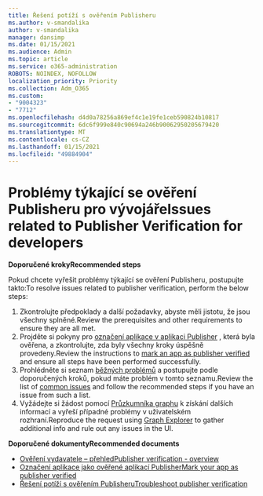 ```yaml
---
title: Řešení potíží s ověřením Publisheru
ms.author: v-smandalika
author: v-smandalika
manager: dansimp
ms.date: 01/15/2021
ms.audience: Admin
ms.topic: article
ms.service: o365-administration
ROBOTS: NOINDEX, NOFOLLOW
localization_priority: Priority
ms.collection: Adm_O365
ms.custom:
- "9004323"
- "7712"
ms.openlocfilehash: d4d0a78256a869ef4c1e19fe1ceb590824b10817
ms.sourcegitcommit: 6dc6f999e840c90694a246b90062950205679420
ms.translationtype: MT
ms.contentlocale: cs-CZ
ms.lasthandoff: 01/15/2021
ms.locfileid: "49884904"
---
```

# <a name="issues-related-to-publisher-verification-for-developers"></a><span data-ttu-id="b7799-102">Problémy týkající se ověření Publisheru pro vývojáře</span><span class="sxs-lookup"><span data-stu-id="b7799-102">Issues related to Publisher Verification for developers</span></span>

<span data-ttu-id="b7799-103">**Doporučené kroky**</span><span class="sxs-lookup"><span data-stu-id="b7799-103">**Recommended steps**</span></span> 

<span data-ttu-id="b7799-104">Pokud chcete vyřešit problémy týkající se ověření Publisheru, postupujte takto:</span><span class="sxs-lookup"><span data-stu-id="b7799-104">To resolve issues related to publisher verification, perform the below steps:</span></span>

1. <span data-ttu-id="b7799-105">Zkontrolujte předpoklady a další požadavky, abyste měli jistotu, že jsou všechny splněné.</span><span class="sxs-lookup"><span data-stu-id="b7799-105">Review the prerequisites and other requirements to ensure they are all met.</span></span>
2. <span data-ttu-id="b7799-106">Projděte si pokyny pro [označení aplikace v aplikaci Publisher](https://docs.microsoft.com/azure/active-directory/develop/mark-app-as-publisher-verified) , která byla ověřena, a zkontrolujte, zda byly všechny kroky úspěšně provedeny.</span><span class="sxs-lookup"><span data-stu-id="b7799-106">Review the instructions to [mark an app as publisher verified](https://docs.microsoft.com/azure/active-directory/develop/mark-app-as-publisher-verified) and ensure all steps have been performed successfully.</span></span>
3. <span data-ttu-id="b7799-107">Prohlédněte si seznam [běžných problémů](https://docs.microsoft.com/azure/active-directory/develop/troubleshoot-publisher-verification#common-issues) a postupujte podle doporučených kroků, pokud máte problém v tomto seznamu.</span><span class="sxs-lookup"><span data-stu-id="b7799-107">Review the list of [common issues](https://docs.microsoft.com/azure/active-directory/develop/troubleshoot-publisher-verification#common-issues) and follow the recommended steps if you have an issue from such a list.</span></span>
4. <span data-ttu-id="b7799-108">Vyžádejte si žádost pomocí [Průzkumníka graphu](https://docs.microsoft.com/azure/active-directory/develop/troubleshoot-publisher-verification#making-microsoft-graph-api-calls) k získání dalších informací a vyřeší případné problémy v uživatelském rozhraní.</span><span class="sxs-lookup"><span data-stu-id="b7799-108">Reproduce the request using [Graph Explorer](https://docs.microsoft.com/azure/active-directory/develop/troubleshoot-publisher-verification#making-microsoft-graph-api-calls) to gather additional info and rule out any issues in the UI.</span></span>

<span data-ttu-id="b7799-109">**Doporučené dokumenty**</span><span class="sxs-lookup"><span data-stu-id="b7799-109">**Recommended documents**</span></span>

- [<span data-ttu-id="b7799-110">Ověření vydavatele – přehled</span><span class="sxs-lookup"><span data-stu-id="b7799-110">Publisher verification - overview</span></span>](https://docs.microsoft.com/azure/active-directory/develop/publisher-verification-overview) 
- [<span data-ttu-id="b7799-111">Označení aplikace jako ověřené aplikací Publisher</span><span class="sxs-lookup"><span data-stu-id="b7799-111">Mark your app as publisher verified</span></span>](https://docs.microsoft.com/azure/active-directory/develop/mark-app-as-publisher-verified) 
- [<span data-ttu-id="b7799-112">Řešení potíží s ověřením Publisheru</span><span class="sxs-lookup"><span data-stu-id="b7799-112">Troubleshoot publisher verification</span></span>](https://docs.microsoft.com/azure/active-directory/develop/troubleshoot-publisher-verification)

